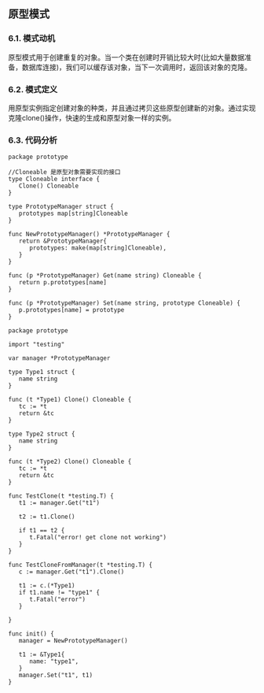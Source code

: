 ## 原型模式

### 6.1. 模式动机

原型模式用于创建重复的对象。当一个类在创建时开销比较大时(比如大量数据准备，数据库连接)，我们可以缓存该对象，当下一次调用时，返回该对象的克隆。

### 6.2. 模式定义

用原型实例指定创建对象的种类，并且通过拷贝这些原型创建新的对象。通过实现克隆clone()操作，快速的生成和原型对象一样的实例。

### 6.3. 代码分析

```
package prototype

//Cloneable 是原型对象需要实现的接口
type Cloneable interface {
   Clone() Cloneable
}

type PrototypeManager struct {
   prototypes map[string]Cloneable
}

func NewPrototypeManager() *PrototypeManager {
   return &PrototypeManager{
      prototypes: make(map[string]Cloneable),
   }
}

func (p *PrototypeManager) Get(name string) Cloneable {
   return p.prototypes[name]
}

func (p *PrototypeManager) Set(name string, prototype Cloneable) {
   p.prototypes[name] = prototype
}
```

```
package prototype

import "testing"

var manager *PrototypeManager

type Type1 struct {
   name string
}

func (t *Type1) Clone() Cloneable {
   tc := *t
   return &tc
}

type Type2 struct {
   name string
}

func (t *Type2) Clone() Cloneable {
   tc := *t
   return &tc
}

func TestClone(t *testing.T) {
   t1 := manager.Get("t1")

   t2 := t1.Clone()

   if t1 == t2 {
      t.Fatal("error! get clone not working")
   }
}

func TestCloneFromManager(t *testing.T) {
   c := manager.Get("t1").Clone()

   t1 := c.(*Type1)
   if t1.name != "type1" {
      t.Fatal("error")
   }

}

func init() {
   manager = NewPrototypeManager()

   t1 := &Type1{
      name: "type1",
   }
   manager.Set("t1", t1)
}
```